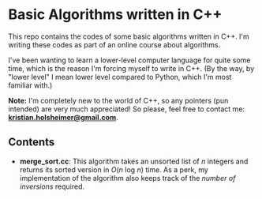 # Basic Algorithms written in C++

This repo contains the codes of some basic algorithms written in C++. I'm writing these codes as part of an online course about algorithms.

I've been wanting to learn a lower-level computer language for quite some time, which is the reason I'm forcing myself to write in C++. (By the way, by "lower level" I mean lower level compared to Python, which I'm most familiar with.)

**Note:** I'm completely new to the world of C++, so any pointers (pun intended) are very much appreciated! So please, feel free to contact me: **kristian.holsheimer@gmail.com**.


## Contents

* **merge_sort.cc**: This algorithm takes an unsorted list of *n* integers and returns its sorted version in *O*(*n* log *n*) time. As a perk, my implementation of the algorithm also keeps track of the *number of inversions* required.
